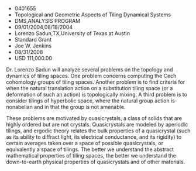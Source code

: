 
* 0401655
* Topological and Geometric Aspects of Tiling Dynamical Systems
* DMS,ANALYSIS PROGRAM
* 09/01/2004,08/18/2004
* Lorenzo Sadun,TX,University of Texas at Austin
* Standard Grant
* Joe W. Jenkins
* 08/31/2008
* USD 111,000.00

Dr. Lorenzo Sadun will analyze several problems on the topology and dynamics of
tiling spaces. One problem concerns computing the Cech cohomology groups of
tiling spaces. Another problem is to find criteria for when the natural
translation action on a substitution tiling space (or a deformation of such an
action) is topologically mixing. A third problem is to consider tilings of
hyperbolic space, where the natural group action is nonabelian and in that the
group is not amenable.

These problems are motivated by quasicrystals, a class of solids that are highly
ordered but are not crystals. Quasicrystals are modeled by aperiodic tilings,
and ergodic theory relates the bulk properties of a quasicrystal (such as its
ability to diffract light, its electrical conductance, and its rigidity) to
certain averages taken over a space of possible quasicrystals, or equivalently a
space of tilings. The better we understand the abstract mathematical properties
of tiling spaces, the better we understand the down-to-earth physical properties
of quasicrystals and of other materials.

